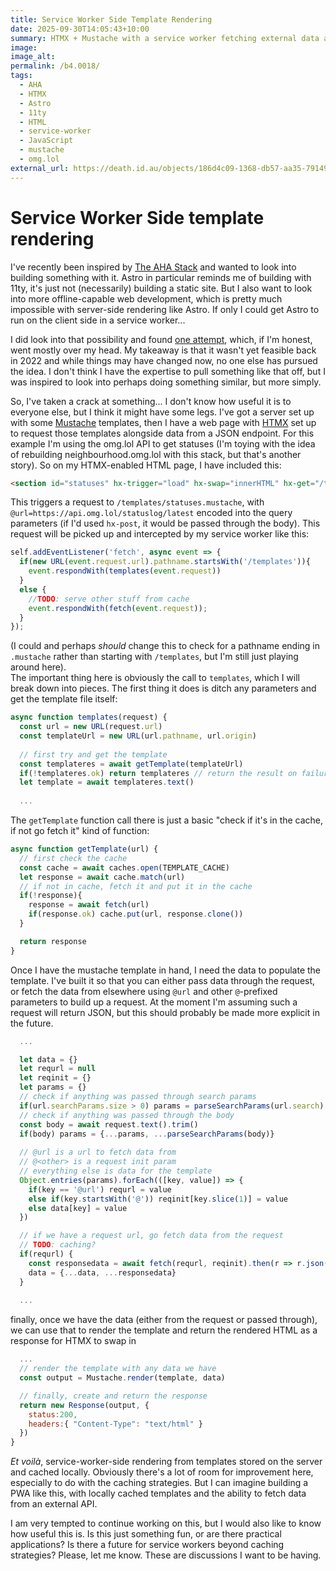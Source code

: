 ```yaml
---
title: Service Worker Side Template Rendering
date: 2025-09-30T14:05:43+10:00
summary: HTMX + Mustache with a service worker fetching external data and rendering HTML from a template. Fun? Practical? You decide!
image:
image_alt:
permalink: /b4.0018/
tags:
  - AHA
  - HTMX
  - Astro
  - 11ty
  - HTML
  - service-worker
  - JavaScript
  - mustache
  - omg.lol
external_url: https://death.id.au/objects/186d4c09-1368-db57-aa35-791495116413
---
```

# Service Worker Side template rendering

I've recently been inspired by [The AHA Stack](https://ahastack.dev/) and wanted to look into building something with it. Astro in particular reminds me of building with 11ty, it's just not (necessarily) building a static site. But I also want to look into more offline-capable web development, which is pretty much impossible with server-side rendering like Astro. If only I could get Astro to run on the client side in a service worker...

I did look into that possibility and found [one attempt](https://dev.to/thepassle/service-worker-side-rendering-swsr-cb1), which, if I'm honest, went mostly over my head. My takeaway is that it wasn't yet feasible back in 2022 and while things may have changed now, no one else has pursued the idea. I don't think I have the expertise to pull something like that off, but I was inspired to look into perhaps doing something similar, but more simply.

So, I've taken a crack at something... I don't know how useful it is to everyone else, but I think it might have some legs. I've got a server set up with some [Mustache](https://mustache.github.io/) templates, then I have a web page with [HTMX](https://htmx.org/) set up to request those templates alongside data from a JSON endpoint. For this example I'm using the omg.lol API to get statuses (I'm toying with the idea of rebuilding neighbourhood.omg.lol with this stack, but that's another story). So on my HTMX-enabled HTML page, I have included this:
```HTML
<section id="statuses" hx-trigger="load" hx-swap="innerHTML" hx-get="/templates/statuses.mustache" hx-vals='{"@url":"https://api.omg.lol/statuslog/latest"}'></section>
```
This triggers a request to `/templates/statuses.mustache`, with `@url=https://api.omg.lol/statuslog/latest` encoded into the query parameters (if I'd used `hx-post`, it would be passed through the body). This request will be picked up and intercepted by my service worker like this:
```JavaScript
self.addEventListener('fetch', async event => {
  if(new URL(event.request.url).pathname.startsWith('/templates')){
    event.respondWith(templates(event.request))
  }
  else {
    //TODO: serve other stuff from cache
    event.respondWith(fetch(event.request));
  }
});
```
(I could and perhaps *should* change this to check for a pathname ending in `.mustache` rather than starting with `/templates`, but I'm still just playing around here).  
The important thing here is obviously the call to `templates`, which I will break down into pieces. The first thing it does is ditch any parameters and get the template file itself:
```JavaScript
async function templates(request) {
  const url = new URL(request.url)
  const templateUrl = new URL(url.pathname, url.origin)
  
  // first try and get the template
  const templateres = await getTemplate(templateUrl) 
  if(!templateres.ok) return templateres // return the result on failure
  let template = await templateres.text()
  
  ...
```
The `getTemplate` function call there is just a basic "check if it's in the cache, if not go fetch it" kind of function:
```JavaScript
async function getTemplate(url) {
  // first check the cache
  const cache = await caches.open(TEMPLATE_CACHE)
  let response = await cache.match(url)
  // if not in cache, fetch it and put it in the cache
  if(!response){ 
    response = await fetch(url)
    if(response.ok) cache.put(url, response.clone())
  }

  return response
}
```
Once I have the mustache template in hand, I need the data to populate the template. I've built it so that you can either pass data through the request, or fetch the data from elsewhere using `@url` and other `@`-prefixed parameters to build up a request. At the moment I'm assuming such a request will return JSON, but this should probably be made more explicit in the future.
```JavaScript
  ...

  let data = {}
  let requrl = null
  let reqinit = {}
  let params = {}
  // check if anything was passed through search params
  if(url.searchParams.size > 0) params = parseSearchParams(url.search)
  // check if anything was passed through the body
  const body = await request.text().trim()
  if(body) params = {...params, ...parseSearchParams(body)}
  
  // @url is a url to fetch data from
  // @<other> is a request init param
  // everything else is data for the template
  Object.entries(params).forEach(([key, value]) => {
    if(key == '@url') requrl = value
    else if(key.startsWith('@')) reqinit[key.slice(1)] = value
    else data[key] = value
  })

  // if we have a request url, go fetch data from the request
  // TODO: caching?
  if(requrl) {
    const responsedata = await fetch(requrl, reqinit).then(r => r.json())
    data = {...data, ...responsedata}
  }
  
  ...
```
finally, once we have the data (either from the request or passed through), we can use that to render the template and return the rendered HTML as a response for HTMX to swap in
```JavaScript
  ...
  // render the template with any data we have
  const output = Mustache.render(template, data)

  // finally, create and return the response
  return new Response(output, {
    status:200,
    headers:{ "Content-Type": "text/html" }
  })
}
```

*Et voilà*, service-worker-side rendering from templates stored on the server and cached locally. Obviously there's a lot of room for improvement here, especially to do with the caching strategies. But I can imagine building a PWA like this, with locally cached templates and the ability to fetch data from an external API.

I am very tempted to continue working on this, but I would also like to know how useful this is. Is this just something fun, or are there practical applications? Is there a future for service workers beyond caching strategies? Please, let me know. These are discussions I want to be having.